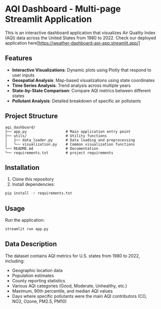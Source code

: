 # AQI Dashboard - Multi-page Streamlit Application

This is an interactive dashboard application that visualizes Air Quality Index (AQI) data across the United States from 1980 to 2022.
Check our deployed application here[https://weather-dashboard-api-app.streamlit.app/]

## Features

- **Interactive Visualizations**: Dynamic plots using Plotly that respond to user inputs
- **Geospatial Analysis**: Map-based visualizations using state coordinates
- **Time Series Analysis**: Trend analysis across multiple years
- **State-by-State Comparison**: Compare AQI metrics between different states
- **Pollutant Analysis**: Detailed breakdown of specific air pollutants

## Project Structure

```
aqi_dashboard/
├── app.py                  # Main application entry point
├── utils/                  # Utility functions
│   ├── data_loader.py      # Data loading and preprocessing
│   └── visualization.py    # Common visualization functions
└── README.md               # Documentation
└── requirements.txt        # project requirements
```

## Installation

1. Clone this repository
2. Install dependencies:
```bash
pip install -r requirements.txt
```

## Usage

Run the application:
```bash
streamlit run app.py
```

## Data Description

The dataset contains AQI metrics for U.S. states from 1980 to 2022, including:

- Geographic location data
- Population estimates
- County reporting statistics
- Various AQI categories (Good, Moderate, Unhealthy, etc.)
- Maximum, 90th percentile, and median AQI values
- Days where specific pollutants were the main AQI contributors (CO, NO2, Ozone, PM2.5, PM10)

